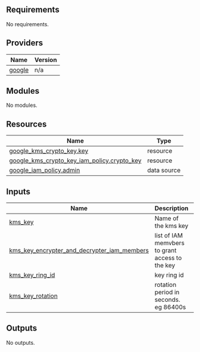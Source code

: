 <!-- BEGIN_TF_DOCS -->
## Requirements

No requirements.

## Providers

| Name | Version |
|------|---------|
| <a name="provider_google"></a> [google](#provider\_google) | n/a |

## Modules

No modules.

## Resources

| Name | Type |
|------|------|
| [google_kms_crypto_key.key](https://registry.terraform.io/providers/hashicorp/google/latest/docs/resources/kms_crypto_key) | resource |
| [google_kms_crypto_key_iam_policy.crypto_key](https://registry.terraform.io/providers/hashicorp/google/latest/docs/resources/kms_crypto_key_iam_policy) | resource |
| [google_iam_policy.admin](https://registry.terraform.io/providers/hashicorp/google/latest/docs/data-sources/iam_policy) | data source |

## Inputs

| Name | Description | Type | Default | Required |
|------|-------------|------|---------|:--------:|
| <a name="input_kms_key"></a> [kms\_key](#input\_kms\_key) | Name of the kms key | `string` | n/a | yes |
| <a name="input_kms_key_encrypter_and_decrypter_iam_members"></a> [kms\_key\_encrypter\_and\_decrypter\_iam\_members](#input\_kms\_key\_encrypter\_and\_decrypter\_iam\_members) | list of IAM memvbers to grant access to the key | `list(string)` | n/a | yes |
| <a name="input_kms_key_ring_id"></a> [kms\_key\_ring\_id](#input\_kms\_key\_ring\_id) | key ring id | `string` | n/a | yes |
| <a name="input_kms_key_rotation"></a> [kms\_key\_rotation](#input\_kms\_key\_rotation) | rotation period in seconds. eg 86400s | `string` | n/a | yes |

## Outputs

No outputs.
<!-- END_TF_DOCS -->